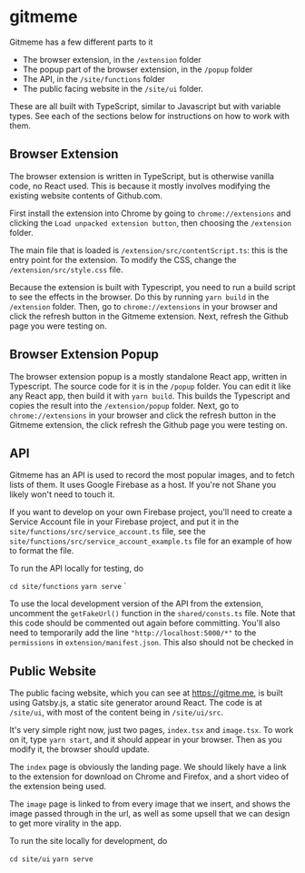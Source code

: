 # gitmeme

Gitmeme has a few different parts to it

- The browser extension, in the `/extension` folder
- The popup part of the browser extension, in the `/popup` folder
- The API, in the `/site/functions` folder
- The public facing website in the `/site/ui` folder.

These are all built with TypeScript, similar to Javascript but with variable types.
See each of the sections below for instructions on how to work with them.

## Browser Extension

The browser extension is written in TypeScript, but is otherwise vanilla code, no
React used. This is because it mostly involves modifying the existing
website contents of Github.com.

First install the extension into Chrome by going to `chrome://extensions` and
clicking the `Load unpacked extension button`, then choosing the `/extension` folder.

The main file that is loaded is `/extension/src/contentScript.ts`: this is the entry point for the
extension. To modify the CSS, change the `/extension/src/style.css` file.

Because the extension is built with Typescript, you need to run a build script to
see the effects in the browser. Do this by running `yarn build` in the `/extension`
folder. Then, go to `chrome://extensions` in your browser and click the refresh button
in the Gitmeme extension. Next, refresh the Github page you were testing on.

## Browser Extension Popup

The browser extension popup is a mostly standalone React app, written in Typescript.
The source code for it is in the `/popup` folder. You can edit it like any React
app, then build it with `yarn build`. This builds the Typescript and copies the
result into the `/extension/popup` folder. Next, go to `chrome://extensions` in
your browser and click the refresh button in the Gitmeme extension, the click
refresh the Github page you were testing on.

## API

Gitmeme has an API is used to record the most popular images, and to fetch
lists of them. It uses Google Firebase as a host. If you're not Shane you likely won't need to touch it.

If you want to develop on your own Firebase project, you'll need to create
a Service Account file in your Firebase project, and put it in the
`site/functions/src/service_account.ts` file, see the
`site/functions/src/service_account_example.ts` file for an example of how
to format the file.

To run the API locally for testing, do

`cd site/functions`
`yarn serve`
`

To use the local development version of the API from the extension, uncomment the `getFakeUrl()` function in the `shared/consts.ts` file. Note that this code should
be commented out again before committing. You'll also need to temporarily add the line
`"http://localhost:5000/*"` to the `permissions` in `extension/manifest.json`. This
also should not be checked in

## Public Website

The public facing website, which you can see at https://gitme.me, is built using
Gatsby.js, a static site generator around React. The code is at `/site/ui`, with
most of the content being in `/site/ui/src`.

It's very simple right now, just two pages, `index.tsx` and `image.tsx`. To work on it,
type `yarn start`, and it should appear in your browser. Then as you modify it,
the browser should update.

The `index` page is obviously the landing page. We should likely have a link to
the extension for download on Chrome and Firefox, and a short video of the
extension being used.

The `image` page is linked to from every image that we insert, and shows the
image passed through in the url, as well as some upsell that we can design
to get more virality in the app.

To run the site locally for development, do

`cd site/ui`
`yarn serve`

